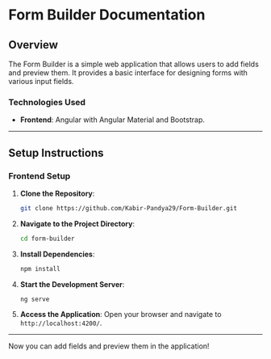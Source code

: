 # Form Builder Documentation

## Overview

The Form Builder is a simple web application that allows users to add fields and preview them. It provides a basic interface for designing forms with various input fields.

### Technologies Used

- **Frontend**: Angular with Angular Material and Bootstrap.

---

## Setup Instructions

### Frontend Setup

1. **Clone the Repository**:
   ```sh
   git clone https://github.com/Kabir-Pandya29/Form-Builder.git
   ```

2. **Navigate to the Project Directory**:
   ```sh
   cd form-builder
   ```

3. **Install Dependencies**:
   ```sh
   npm install
   ```

4. **Start the Development Server**:
   ```sh
   ng serve
   ```

5. **Access the Application**:
   Open your browser and navigate to `http://localhost:4200/`.

---

Now you can add fields and preview them in the application!
